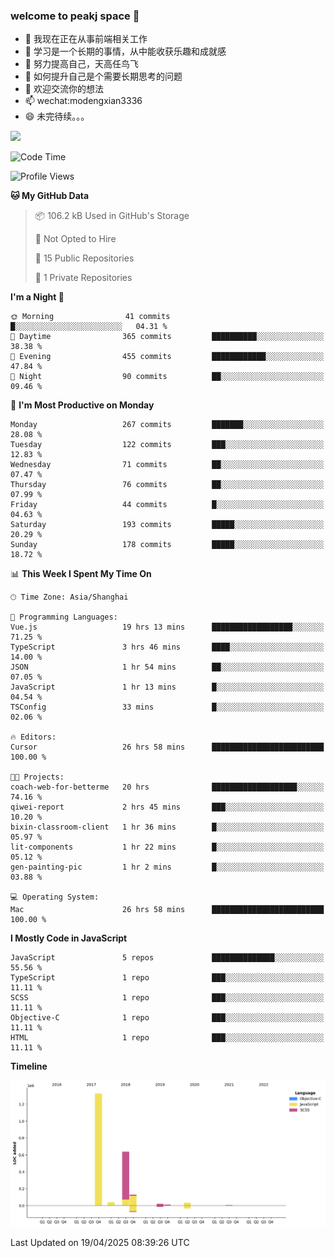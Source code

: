 ### welcome to peakj space 👋



- 🔭 我现在正在从事前端相关工作
- 🌱 学习是一个长期的事情，从中能收获乐趣和成就感
- 👯 努力提高自己，天高任鸟飞
- 🤔 如何提升自己是个需要长期思考的问题
- 💬 欢迎交流你的想法
- 📫 wechat:modengxian3336
- 😄 未完待续。。。

![](https://s2.ax1x.com/2019/06/28/ZKxc4J.jpg)

<!--START_SECTION:waka-->
![Code Time](http://img.shields.io/badge/Code%20Time-4%2C531%20hrs%2015%20mins-blue)

![Profile Views](http://img.shields.io/badge/Profile%20Views-0-blue)

**🐱 My GitHub Data** 

> 📦 106.2 kB Used in GitHub's Storage 
 > 
> 🚫 Not Opted to Hire
 > 
> 📜 15 Public Repositories 
 > 
> 🔑 1 Private Repositories 
 > 
**I'm a Night 🦉** 

```text
🌞 Morning                41 commits          █░░░░░░░░░░░░░░░░░░░░░░░░   04.31 % 
🌆 Daytime                365 commits         ██████████░░░░░░░░░░░░░░░   38.38 % 
🌃 Evening                455 commits         ████████████░░░░░░░░░░░░░   47.84 % 
🌙 Night                  90 commits          ██░░░░░░░░░░░░░░░░░░░░░░░   09.46 % 
```
📅 **I'm Most Productive on Monday** 

```text
Monday                   267 commits         ███████░░░░░░░░░░░░░░░░░░   28.08 % 
Tuesday                  122 commits         ███░░░░░░░░░░░░░░░░░░░░░░   12.83 % 
Wednesday                71 commits          ██░░░░░░░░░░░░░░░░░░░░░░░   07.47 % 
Thursday                 76 commits          ██░░░░░░░░░░░░░░░░░░░░░░░   07.99 % 
Friday                   44 commits          █░░░░░░░░░░░░░░░░░░░░░░░░   04.63 % 
Saturday                 193 commits         █████░░░░░░░░░░░░░░░░░░░░   20.29 % 
Sunday                   178 commits         █████░░░░░░░░░░░░░░░░░░░░   18.72 % 
```


📊 **This Week I Spent My Time On** 

```text
🕑︎ Time Zone: Asia/Shanghai

💬 Programming Languages: 
Vue.js                   19 hrs 13 mins      ██████████████████░░░░░░░   71.25 % 
TypeScript               3 hrs 46 mins       ████░░░░░░░░░░░░░░░░░░░░░   14.00 % 
JSON                     1 hr 54 mins        ██░░░░░░░░░░░░░░░░░░░░░░░   07.05 % 
JavaScript               1 hr 13 mins        █░░░░░░░░░░░░░░░░░░░░░░░░   04.54 % 
TSConfig                 33 mins             █░░░░░░░░░░░░░░░░░░░░░░░░   02.06 % 

🔥 Editors: 
Cursor                   26 hrs 58 mins      █████████████████████████   100.00 % 

🐱‍💻 Projects: 
coach-web-for-betterme   20 hrs              ███████████████████░░░░░░   74.16 % 
qiwei-report             2 hrs 45 mins       ███░░░░░░░░░░░░░░░░░░░░░░   10.20 % 
bixin-classroom-client   1 hr 36 mins        █░░░░░░░░░░░░░░░░░░░░░░░░   05.97 % 
lit-components           1 hr 22 mins        █░░░░░░░░░░░░░░░░░░░░░░░░   05.12 % 
gen-painting-pic         1 hr 2 mins         █░░░░░░░░░░░░░░░░░░░░░░░░   03.88 % 

💻 Operating System: 
Mac                      26 hrs 58 mins      █████████████████████████   100.00 % 
```

**I Mostly Code in JavaScript** 

```text
JavaScript               5 repos             ██████████████░░░░░░░░░░░   55.56 % 
TypeScript               1 repo              ███░░░░░░░░░░░░░░░░░░░░░░   11.11 % 
SCSS                     1 repo              ███░░░░░░░░░░░░░░░░░░░░░░   11.11 % 
Objective-C              1 repo              ███░░░░░░░░░░░░░░░░░░░░░░   11.11 % 
HTML                     1 repo              ███░░░░░░░░░░░░░░░░░░░░░░   11.11 % 
```



**Timeline**

![Lines of Code chart](https://raw.githubusercontent.com/PeakJ/PeakJ/master/assets/bar_graph.png)


 Last Updated on 19/04/2025 08:39:26 UTC
<!--END_SECTION:waka-->
